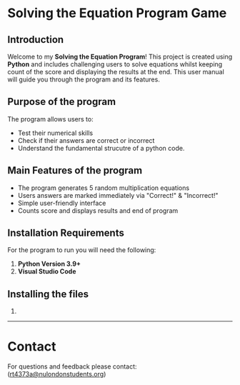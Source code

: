 # **Solving the Equation Program Game**

## Introduction 

Welcome to my **Solving the Equation Program**! This project is created using **Python** and includes challenging users to solve equations whilst keeping count of the score and displaying the results at the end. This user manual will guide you through the program and its features. 

## Purpose of the program
The program allows users to: 
- Test their numerical skills
- Check if their answers are correct or incorrect
- Understand the fundamental strucutre of a python code.

## Main Features of the program
- The program generates 5 random multiplication equations
- Users answers are marked immediately via "Correct!" & "Incorrect!"
- Simple user-friendly interface
- Counts score and displays results and end of program


## Installation Requirements 
For the program to run you will need the following: 
1. **Python Version 3.9+**
2. **Visual Studio Code**

## Installing the files
1. 



---
# Contact 
For questions and feedback please contact: 
(rt4373a@nulondonstudents.org)
